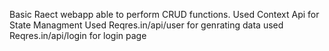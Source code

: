  Basic Raect webapp able to perform CRUD functions.
 Used Context Api for State Managment
 Used Reqres.in/api/user for genrating data
 used Reqres.in/api/login for login page
